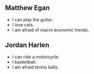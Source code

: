 ## Matthew Egan

- I can play the guitar.
- I love cats.
- I am afraid of macro economic trends.

## Jordan Harlen

- I can ride a motorcycle.
- I basketball.
- I am afraid tennis balls.

